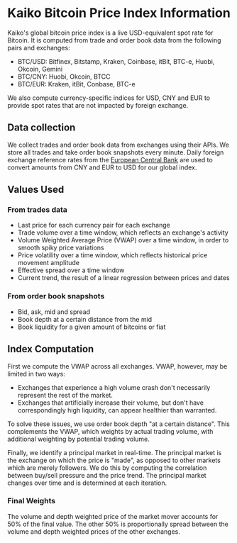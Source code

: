 # Kaiko Bitcoin Price Index Information

Kaiko's global bitcoin price index is a live USD-equivalent spot rate for Bitcoin. It is computed from trade and order book data from the following pairs and exchanges: 
* BTC/USD: Bitfinex, Bitstamp, Kraken, Coinbase, itBit, BTC-e, Huobi, Okcoin, Gemini 
* BTC/CNY: Huobi, Okcoin, BTCC
* BTC/EUR: Kraken, itBit, Conbase, BTC-e

We also compute currency-specific indices for USD, CNY and EUR to provide spot rates that are not impacted by foreign exchange.

## Data collection

We collect trades and order book data from exchanges
using their APIs. We store all trades and take order book snapshots every minute. Daily foreign exchange reference rates from the [European Central Bank](https://www.ecb.europa.eu/stats/exchange/eurofxref/html/index.en.html) are used to convert amounts from CNY and EUR to USD for our global index.

## Values Used

### From trades data
* Last price for each currency pair for each exchange
* Trade volume over a time window, which reflects an exchange's activity
* Volume Weighted Average Price (VWAP) over a time window, in order to smooth spiky price variations
* Price volatility over a time window, which reflects historical price movement amplitude
* Effective spread over a time window
* Current trend, the result of a linear regression between prices and dates

### From order book snapshots
* Bid, ask, mid and spread
* Book depth at a certain distance from the mid
* Book liquidity for a given amount of bitcoins or fiat

## Index Computation

First we compute the VWAP across all exchanges.
VWAP, however, may be limited in two ways:

- Exchanges that experience a high volume crash don't necessarily represent the rest of the market.
- Exchanges that artificially increase their volume, but don't have correspondingly high liquidity, can appear healthier than warranted.

To solve these issues, we use order book depth "at a certain
distance". This complements the VWAP, which weights by actual trading volume, with additional weighting by potential trading volume.

Finally, we identify a principal market in real-time. The principal market is the exchange on which the price is "made", as
opposed to other markets which are merely followers. We do this by computing the correlation between
buy/sell pressure and the price trend. The principal market changes over time and is determined at each iteration.

### Final Weights

The volume and depth weighted price of the market mover accounts for 50% of the final value. The other 50% is proportionally spread between the volume and depth
weighted prices of the other exchanges.
